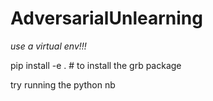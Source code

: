 # AdversarialUnlearning

*use a virtual env!!!*

pip install -e . # to install the grb package

try running the python nb